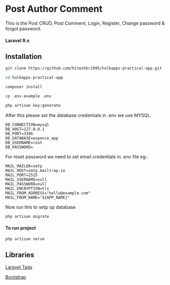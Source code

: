 # Post Author Comment

This is the Post CRUD, Post Comment, Login, Register, Change password & forgot password.

#### Laravel 9.x

## Installation

```bash
git clone https://github.com/hiteshkr1995/hulkapps-practical-app.git
```

```bash
cd hulkapps-practical-app
```

```bash
composer install
```

```bash
cp .env.example .env
```

```bash
php artisan key:generate
```

After this please set the database credentials in .env we use MYSQL.
```
DB_CONNECTION=mysql
DB_HOST=127.0.0.1
DB_PORT=3306
DB_DATABASE=expence_app
DB_USERNAME=root
DB_PASSWORD=
```

For reset password we need to set email credentials in .env file eg:.
```
MAIL_MAILER=smtp
MAIL_HOST=smtp.mailtrap.io
MAIL_PORT=2525
MAIL_USERNAME=null
MAIL_PASSWORD=null
MAIL_ENCRYPTION=tls
MAIL_FROM_ADDRESS="hello@example.com"
MAIL_FROM_NAME="${APP_NAME}"
```

Now run this to setp up database
```bash
php artisan migrate
```

#### To run project
```bash
php artisan serve
```

## Libraries

[Laravel Tags](https://spatie.be/docs/laravel-tags/v4/introduction)

[Bootstrap](https://getbootstrap.com/)